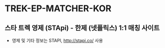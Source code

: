 # TREK-EP-MATCHER-KOR

## 스타 트렉 영제 (STApi) - 한제 (넷플릭스) 1:1 매칭 사이트

- 영제 및 기타 정보는 STAPI, http://stapi.co/ 사용

